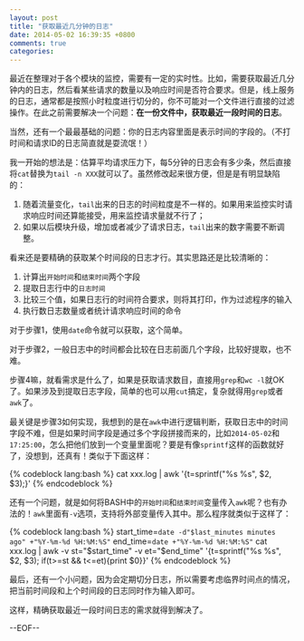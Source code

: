 ```yaml
---
layout: post
title: "获取最近几分钟的日志"
date: 2014-05-02 16:39:35 +0800
comments: true
categories: 
---
```


最近在整理对于各个模块的监控，需要有一定的实时性。比如，需要获取最近几分钟内的日志，然后看某些请求的数量以及响应时间是否符合要求。但是，线上服务的日志，通常都是按照小时粒度进行切分的，你不可能对一个文件进行直接的过滤操作。在此之前需要解决一个问题：**在一份文件中，获取最近一段时间的日志**。

当然，还有一个最最基础的问题：你的日志内容里面是表示时间的字段的。（不打时间和请求ID的日志简直就是耍流氓！）

我一开始的想法是：估算平均请求压力下，每5分钟的日志会有多少条，然后直接将`cat`替换为`tail -n XXX`就可以了。虽然修改起来很方便，但是是有明显缺陷的：

1. 随着流量变化，`tail`出来的日志的时间粒度是不一样的。如果用来监控实时请求响应时间还算能接受，用来监控请求量就不行了；
2. 如果以后模块升级，增加或者减少了请求日志，`tail`出来的数字需要不断调整。

看来还是要精确的获取某个时间段的日志才行。其实思路还是比较清晰的：

1. 计算出`开始时间`和`结束时间`两个字段
2. 提取日志行中的`日志时间`
3. 比较三个值，如果日志行的时间符合要求，则将其打印，作为过滤程序的输入
4. 执行数日志数量或者统计请求响应时间的命令

对于步骤1，使用`date`命令就可以获取，这个简单。

对于步骤2，一般日志中的时间都会比较在日志前面几个字段，比较好提取，也不难。

步骤4嘛，就看需求是什么了，如果是获取请求数目，直接用`grep`和`wc -l`就OK了。如果涉及到提取日志字段，简单的也可以用`cut`搞定，复杂就得用`grep`或者`awk`了。

最关键是步骤3如何实现，我想到的是在`awk`中进行逻辑判断，获取日志中的时间字段不难，但是如果时间字段是通过多个字段拼接而来的，比如`2014-05-02`和`17:25:00`，怎么把他们放到一个变量里面呢？要是有像`sprintf`这样的函数就好了，没想到，还真有！类似于下面这样：

{% codeblock lang:bash %}
    cat xxx.log | awk '{t=sprintf("%s %s", $2, $3);}'
{% endcodeblock %}

还有一个问题，就是如何将BASH中的`开始时间`和`结束时间`变量传入`awk`呢？也有办法的！`awk`里面有`-v`选项，支持将外部变量传入其中。那么程序就类似于这样了：

{% codeblock lang:bash %}
    start_time=`date -d"$last_minutes minutes ago" +"%Y-%m-%d %H:%M:%S"`
    end_time=`date +"%Y-%m-%d %H:%M:%S"`
    cat xxx.log | awk -v st="$start_time" -v et="$end_time" '{t=sprintf("%s %s", $2, $3); if(t>=st && t<=et){print $0}}'
{% endcodeblock %}

最后，还有一个小问题，因为会定期切分日志，所以需要考虑临界时间点的情况，把当前时间段和上个时间段的日志同时作为输入即可。

这样，精确获取最近一段时间日志的需求就得到解决了。

--EOF--

